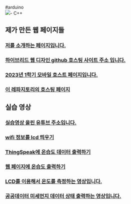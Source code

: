 #arduino <br>
<img src="https://img.shields.io/badge/C-A8B9CC?style=flat-square&logo=C&logoColor=white"/>- C++

## 제가 만든 웹 페이지들
### [저를 소개하는 페이지입니다.](https://www.canva.com/design/DAFuYuBgZUs/s-JmJg43upgSn_3hA5ckbg/edit)
### [하이브리드 웹 디자인 github 호스팅 사이트 주소 입니다.](https://do04200611.github.io/CORODOVA/)
### [2023년 1학기 모바일 호스트 페이지입니다.](https://do04200611.github.io/MobilePorjectReport/)
### [이 레파지토리의 호스팅 페이지](https://do04200611.github.io/arduino/)

## 실습 영상

### [실습영상 올린 유튜브 주소입니다.](https://www.youtube.com/watch?v=ahKks-Nlcj8&list=PLa9mEB-p4bAR8zgW_4FiV8u6EjNJJ3kDY)<br>
### [wifi 정보를 lcd 띄우기](https://www.youtube.com/watch?v=ahKks-Nlcj8)
### [ThingSpeak에 온습도 데이터 출력하기](https://www.youtube.com/watch?v=xYFIW5KN7jE) 
### [웹 페이지에 온습도 출력하기](https://www.youtube.com/watch?v=fqGMlaPy6Zg)
### [LCD를 이용해서 온도를 측정하는 영상입니다.](https://www.youtube.com/watch?v=TxiAmZT7U4g)
### [공공데이터 미세먼지 데이터 상태 출력하는 영상입니다.](https://www.youtube.com/watch?v=Kx_GNM0-79k)
